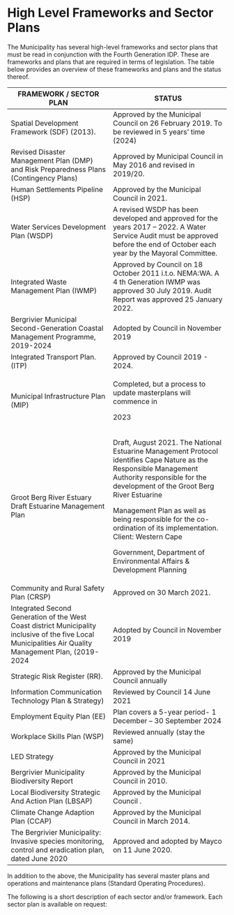 # High Level Frameworks and Sector Plans

The Municipality has several high-level frameworks and sector plans that must be read in conjunction with the Fourth Generation IDP. These are frameworks and plans that are required in terms of legislation. The table below provides an overview of these frameworks and plans and the status thereof.



<table data-card-size="large" data-view="cards"><thead><tr><th>FRAMEWORK / SECTOR PLAN</th><th>STATUS</th></tr></thead><tbody><tr><td>Spatial Development Framework (SDF) (2013).</td><td>Approved by the Municipal Council on 26 February 2019. To be reviewed in 5 years’ time (2024)</td></tr><tr><td>Revised Disaster Management Plan (DMP) and Risk Preparedness Plans (Contingency Plans)</td><td>Approved by Municipal Council in May 2016 and revised in 2019/20.</td></tr><tr><td>Human Settlements Pipeline (HSP)</td><td>Approved by the Municipal Council in 2021.</td></tr><tr><td>Water Services Development Plan (WSDP)</td><td>A revised WSDP has been developed and approved for the years 2017 – 2022. A Water Service Audit must be approved before the end of October each year by the Mayoral Committee.</td></tr><tr><td>Integrated Waste Management Plan (IWMP)</td><td>Approved by Council on 18 October 2011 i.t.o. NEMA:WA. A 4 th Generation IWMP was approved 30 July 2019. Audit Report was approved 25 January 2022.</td></tr><tr><td>Bergrivier Municipal Second-Generation Coastal Management Programme, 2019-2024</td><td>Adopted by Council in November 2019</td></tr><tr><td>Integrated Transport Plan. (ITP)</td><td>Approved by Council 2019 - 2024.</td></tr><tr><td>Municipal Infrastructure Plan (MIP)</td><td><p>Completed, but a process to update masterplans will commence in</p><p>2023</p></td></tr><tr><td>Groot Berg River Estuary Draft Estuarine Management Plan</td><td><p>Draft, August 2021. The National Estuarine Management Protocol identifies Cape Nature as the Responsible Management Authority responsible for the development of the Groot Berg River Estuarine</p><p>Management Plan as well as being responsible for the co- ordination of its implementation. Client: Western Cape</p><p>Government, Department of Environmental Affairs &#x26; Development Planning</p></td></tr><tr><td>Community and Rural Safety Plan (CRSP)</td><td>Approved on 30 March 2021.</td></tr><tr><td>Integrated Second Generation of the West Coast district Municipality inclusive of the five Local Municipalities Air Quality Management Plan, (2019-2024</td><td>Adopted by Council in November 2019</td></tr><tr><td>Strategic Risk Register (RR).</td><td>Approved by the Municipal Council annually</td></tr><tr><td>Information Communication Technology Plan &#x26; Strategy)</td><td>Reviewed by Council 14 June 2021</td></tr><tr><td>Employment Equity Plan (EE)</td><td>Plan covers a 5-year period- 1 December – 30 September 2024</td></tr><tr><td>Workplace Skills Plan (WSP)</td><td>Reviewed annually (stay the same)</td></tr><tr><td>LED Strategy</td><td>Approved by the Municipal Council in 2021</td></tr><tr><td>Bergrivier Municipality Biodiversity Report</td><td>Approved by the Municipal Council in 2010.</td></tr><tr><td>Local Biodiversity Strategic And Action Plan (LBSAP)</td><td>Approved by the Municipal Council .</td></tr><tr><td>Climate Change Adaption Plan (CCAP)</td><td>Approved by the Municipal Council in March 2014.</td></tr><tr><td>The Bergrivier Municipality: Invasive species monitoring, control and eradication plan, dated June 2020</td><td>Approved and adopted by Mayco on 11 June 2020.</td></tr></tbody></table>

In addition to the above, the Municipality has several master plans and operations and maintenance plans (Standard Operating Procedures).

The following is a short description of each sector and/or framework. Each sector plan is available on request:
